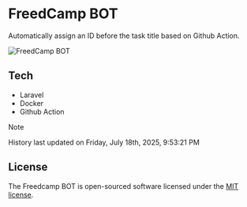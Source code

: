 # FreedCamp BOT

Automatically assign an ID before the task title based on Github Action.

![FreedCamp BOT](https://repository-images.githubusercontent.com/737932867/7d34798b-2680-471c-b089-a78a718d3d6a)

## Tech

- Laravel
- Docker
- Github Action

> [!NOTE]  
> History last updated on Friday, July 18th, 2025, 9:53:21 PM

## License

The Freedcamp BOT is open-sourced software licensed under the [MIT license](https://opensource.org/licenses/MIT).
